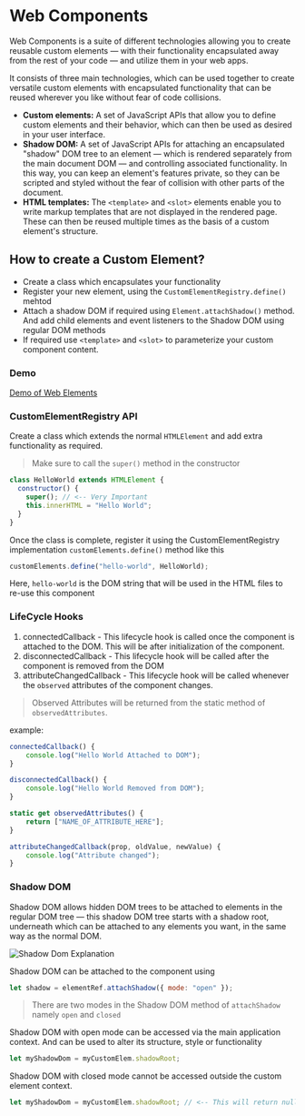 # Web Components

Web Components is a suite of different technologies allowing you to create reusable custom elements — with their functionality encapsulated away from the rest of your code — and utilize them in your web apps.

It consists of three main technologies, which can be used together to create versatile custom elements with encapsulated functionality that can be reused wherever you like without fear of code collisions.

- **Custom elements:** A set of JavaScript APIs that allow you to define custom elements and their behavior, which can then be used as desired in your user interface.
- **Shadow DOM:** A set of JavaScript APIs for attaching an encapsulated "shadow" DOM tree to an element — which is rendered separately from the main document DOM — and controlling associated functionality. In this way, you can keep an element's features private, so they can be scripted and styled without the fear of collision with other parts of the document.
- **HTML templates:** The `<template>` and `<slot>` elements enable you to write markup templates that are not displayed in the rendered page. These can then be reused multiple times as the basis of a custom element's structure.

## How to create a Custom Element?

- Create a class which encapsulates your functionality
- Register your new element, using the `CustomElementRegistry.define()` mehtod
- Attach a shadow DOM if required using `Element.attachShadow()` method. And add child elements and event listeners to the Shadow DOM using regular DOM methods
- If required use `<template>` and `<slot>` to parameterize your custom component content.

### Demo

[Demo of Web Elements](./web-components-demo.html)

### CustomElementRegistry API

Create a class which extends the normal `HTMLElement` and add extra functionality as required.

> Make sure to call the `super()` method in the constructor

```javascript
class HelloWorld extends HTMLElement {
  constructor() {
    super(); // <-- Very Important
    this.innerHTML = "Hello World";
  }
}
```

Once the class is complete, register it using the CustomElementRegistry implementation `customElements.define()` method like this

```javascript
customElements.define("hello-world", HelloWorld);
```

Here, `hello-world` is the DOM string that will be used in the HTML files to re-use this component

### LifeCycle Hooks

1. connectedCallback - This lifecycle hook is called once the component is attached to the DOM. This will be after initialization of the component.
2. disconnectedCallback - This lifecycle hook will be called after the component is removed from the DOM
3. attributeChangedCallback - This lifecycle hook will be called whenever the `observed` attributes of the component changes.

> Observed Attributes will be returned from the static method of `observedAttributes`.

example:

```javascript
connectedCallback() {
    console.log("Hello World Attached to DOM");
}

disconnectedCallback() {
    console.log("Hello World Removed from DOM");
}

static get observedAttributes() {
    return ["NAME_OF_ATTRIBUTE_HERE"];
}

attributeChangedCallback(prop, oldValue, newValue) {
    console.log("Attribute changed");
}

```

### Shadow DOM

Shadow DOM allows hidden DOM trees to be attached to elements in the regular DOM tree — this shadow DOM tree starts with a shadow root, underneath which can be attached to any elements you want, in the same way as the normal DOM.

![Shadow Dom Explanation](https://developer.mozilla.org/en-US/docs/Web/Web_Components/Using_shadow_DOM/shadowdom.svg)

Shadow DOM can be attached to the component using

```javascript
let shadow = elementRef.attachShadow({ mode: "open" });
```

> There are two modes in the Shadow DOM method of `attachShadow` namely `open` and `closed`

Shadow DOM with open mode can be accessed via the main application context. And can be used to alter its structure, style or functionality

```javascript
let myShadowDom = myCustomElem.shadowRoot;
```

Shadow DOM with closed mode cannot be accessed outside the custom element context.

```javascript
let myShadowDom = myCustomElem.shadowRoot; // <-- This will return null
```

